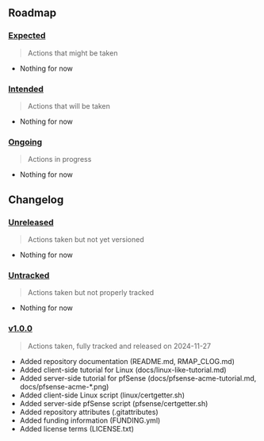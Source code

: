 ## Roadmap

### [Expected](#expected)

> Actions that might be taken

- Nothing for now

### [Intended](#intended)

> Actions that will be taken

- Nothing for now

### [Ongoing](#ongoing)

> Actions in progress

- Nothing for now

## Changelog

### [Unreleased](#unreleased)

> Actions taken but not yet versioned

- Nothing for now

### [Untracked](#untracked)

> Actions taken but not properly tracked

- Nothing for now

### [v1.0.0](#100)

> Actions taken, fully tracked and released on 2024-11-27

- Added repository documentation (README.md, RMAP_CLOG.md)
- Added client-side tutorial for Linux (docs/linux-like-tutorial.md)
- Added server-side tutorial for pfSense (docs/pfsense-acme-tutorial.md, docs/pfsense-acme-*.png)
- Added client-side Linux script (linux/certgetter.sh)
- Added server-side pfSense script (pfsense/certgetter.sh)
- Added repository attributes (.gitattributes)
- Added funding information (FUNDING.yml)
- Added license terms (LICENSE.txt)